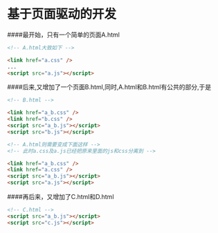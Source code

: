 # 基于页面驱动的开发



####最开始，只有一个简单的页面A.html
```html
<!-- A.html大致如下 -->

<link href="a.css" />
...
<script src="a.js"></script>
```
####后来,又增加了一个页面B.html,同时,A.html和B.html有公共的部分,于是

```html
<!-- B.html -->

<link href="a_b.css" />
<link href="b.css" />
<script src="a_b.js"></script>
<script src="b.js"></script>
```

```html
<!-- A.html则需要变成下面这样 -->
<!-- 此时a.css及a.js已经把原来里面的js和css分离到 -->

<link href="a_b.css" />
<link href="a.css" />
<script src="a_b.js"></script>
<script src="a.js"></script>
```

####再后来，又增加了C.html和D.html
```html
<!-- C.html -->
<script src="a_b.js"></script>
<script src="c.js"></script>
```


